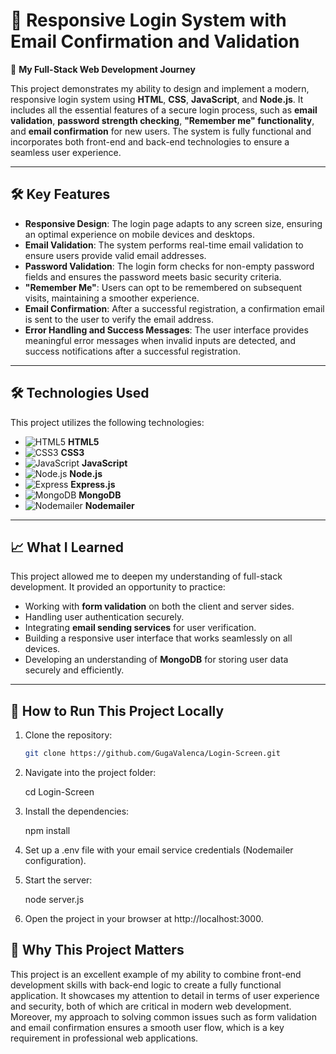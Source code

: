 # 🔐 Responsive Login System with Email Confirmation and Validation

🚀 **My Full-Stack Web Development Journey**

This project demonstrates my ability to design and implement a modern, responsive login system using **HTML**, **CSS**, **JavaScript**, and **Node.js**. It includes all the essential features of a secure login process, such as **email validation**, **password strength checking**, **"Remember me" functionality**, and **email confirmation** for new users. The system is fully functional and incorporates both front-end and back-end technologies to ensure a seamless user experience.

---

## 🛠️ Key Features

- **Responsive Design**: The login page adapts to any screen size, ensuring an optimal experience on mobile devices and desktops.
- **Email Validation**: The system performs real-time email validation to ensure users provide valid email addresses.
- **Password Validation**: The login form checks for non-empty password fields and ensures the password meets basic security criteria.
- **"Remember Me"**: Users can opt to be remembered on subsequent visits, maintaining a smoother experience.
- **Email Confirmation**: After a successful registration, a confirmation email is sent to the user to verify the email address.
- **Error Handling and Success Messages**: The user interface provides meaningful error messages when invalid inputs are detected, and success notifications after a successful registration.

---

## 🛠️ Technologies Used

This project utilizes the following technologies:

- ![HTML5](https://img.shields.io/badge/HTML5-E34F26?style=for-the-badge&logo=html5&logoColor=white) **HTML5**
- ![CSS3](https://img.shields.io/badge/CSS3-1572B6?style=for-the-badge&logo=css3&logoColor=white) **CSS3**
- ![JavaScript](https://img.shields.io/badge/JavaScript-F7DF1E?style=for-the-badge&logo=javascript&logoColor=black) **JavaScript**
- ![Node.js](https://img.shields.io/badge/Node.js-339933?style=for-the-badge&logo=node.js&logoColor=white) **Node.js**
- ![Express](https://img.shields.io/badge/Express.js-000000?style=for-the-badge&logo=express&logoColor=white) **Express.js**
- ![MongoDB](https://img.shields.io/badge/MongoDB-47A248?style=for-the-badge&logo=mongodb&logoColor=white) **MongoDB**
- ![Nodemailer](https://img.shields.io/badge/Nodemailer-00485B?style=for-the-badge&logo=nodemailer&logoColor=white) **Nodemailer**

---

## 📈 What I Learned

This project allowed me to deepen my understanding of full-stack development. It provided an opportunity to practice:

- Working with **form validation** on both the client and server sides.
- Handling user authentication securely.
- Integrating **email sending services** for user verification.
- Building a responsive user interface that works seamlessly on all devices.
- Developing an understanding of **MongoDB** for storing user data securely and efficiently.

---

## 🏃 How to Run This Project Locally

1. Clone the repository:

   ```bash
   git clone https://github.com/GugaValenca/Login-Screen.git


2. Navigate into the project folder:

   cd Login-Screen

4. Install the dependencies:

   npm install

6. Set up a .env file with your email service credentials (Nodemailer configuration).

7. Start the server:

   node server.js

9. Open the project in your browser at http://localhost:3000.

## 🔑 Why This Project Matters
This project is an excellent example of my ability to combine front-end development skills with back-end logic to create a fully functional application. It showcases my attention to detail in terms of user experience and security, both of which are critical in modern web development. Moreover, my approach to solving common issues such as form validation and email confirmation ensures a smooth user flow, which is a key requirement in professional web applications.
